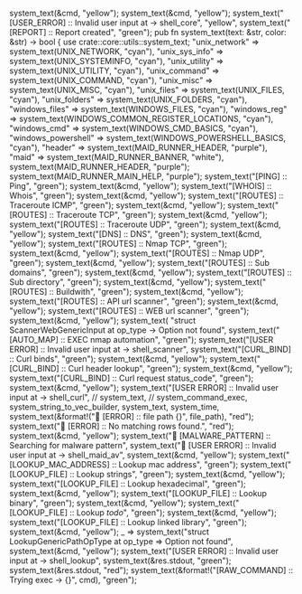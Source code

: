 system_text(&cmd, "yellow");
system_text(&cmd, "yellow");
system_text("[USER_ERROR] :: Invalid user input at → shell_core", "yellow",
system_text("[REPORT] :: Report created", "green");
pub fn system_text(text: &str, color: &str) -> bool {
use crate::core::utils::system_text;
"unix_network" => system_text(UNIX_NETWORK, "cyan"),
"unix_sys_info" => system_text(UNIX_SYSTEMINFO, "cyan"),
"unix_utility" => system_text(UNIX_UTILITY, "cyan"),
"unix_command" => system_text(UNIX_COMMAND, "cyan"),
"unix_misc" => system_text(UNIX_MISC, "cyan"),
"unix_files" => system_text(UNIX_FILES, "cyan"),
"unix_folders" => system_text(UNIX_FOLDERS, "cyan"),
"windows_files" => system_text(WINDOWS_FILES, "cyan"),
"windows_reg" => system_text(WINDOWS_COMMON_REGISTER_LOCATIONS, "cyan"),
"windows_cmd" => system_text(WINDOWS_CMD_BASICS, "cyan"),
"windows_powershell" => system_text(WINDOWS_POWERSHELL_BASICS, "cyan"),
"header" => system_text(MAID_RUNNER_HEADER, "purple"),
"maid" => system_text(MAID_RUNNER_BANNER, "white"),
system_text(MAID_RUNNER_HEADER, "purple");
system_text(MAID_RUNNER_MAIN_HELP, "purple");
system_text("[PING] :: Ping", "green");
system_text(&cmd, "yellow");
system_text("[WHOIS] :: Whois", "green");
system_text(&cmd, "yellow");
system_text("[ROUTES] :: Traceroute ICMP", "green");
system_text(&cmd, "yellow");
system_text("[ROUTES] :: Traceroute TCP", "green");
system_text(&cmd, "yellow");
system_text("[ROUTES] :: Traceroute UDP", "green");
system_text(&cmd, "yellow");
system_text("[DNS] :: DNS", "green");
system_text(&cmd, "yellow");
system_text("[ROUTES] :: Nmap TCP", "green");
system_text(&cmd, "yellow");
system_text("[ROUTES] :: Nmap UDP", "green");
system_text(&cmd, "yellow");
system_text("[ROUTES] :: Sub domains", "green");
system_text(&cmd, "yellow");
system_text("[ROUTES] :: Sub directory", "green");
system_text(&cmd, "yellow");
system_text("[ROUTES] :: Buildwith", "green");
system_text(&cmd, "yellow");
system_text("[ROUTES] :: API url scanner", "green");
system_text(&cmd, "yellow");
system_text("[ROUTES] :: WEB url scanner", "green");
system_text(&cmd, "yellow");
system_text( "struct ScannerWebGenericInput at op_type → Option not found",
system_text("[AUTO_MAP] :: EXEC nmap automation", "green");
system_text("[USER ERROR] :: Invalid user input at → shell_scanner",
system_text("[CURL_BIND] :: Curl binds", "green");
system_text(&cmd, "yellow");
system_text("[CURL_BIND] :: Curl header lookup", "green");
system_text(&cmd, "yellow");
system_text("[CURL_BIND] :: Curl request status_code", "green");
system_text(&cmd, "yellow");
system_text("[USER ERROR] :: Invalid user input at → shell_curl",
// system_text,
// system_command_exec, system_string_to_vec_builder, system_text, system_time,
system_text(&format!("🔴 [ERROR] :: file path {}", file_path), "red");
system_text("🔴 [ERROR] :: No matching rows found.", "red");
system_text(&cmd, "yellow");
system_text("🔶 [MALWARE_PATTERN] :: Searching for malware pattern",
system_text("🔴 [USER ERROR] :: Invalid user input at → shell_maid_av",
system_text(&cmd, "yellow");
system_text("[LOOKUP_MAC_ADDRESS] :: Lookup mac address", "green");
system_text("[LOOKUP_FILE] :: Lookup strings", "green");
system_text(&cmd, "yellow");
system_text("[LOOKUP_FILE] :: Lookup hexadecimal", "green");
system_text(&cmd, "yellow");
system_text("[LOOKUP_FILE] :: Lookup binary", "green");
system_text(&cmd, "yellow");
system_text("[LOOKUP_FILE] :: Lookup *todo*", "green");
system_text(&cmd, "yellow");
system_text("[LOOKUP_FILE] :: Lookup linked library", "green");
system_text(&cmd, "yellow");
_ => system_text("struct LookupGenericPathOpType at op_type => Option not found",
system_text(&cmd, "yellow");
system_text("[USER ERROR] :: Invalid user input at → shell_lookup",
system_text(&res.stdout, "green");
system_text(&res.stdout, "red");
system_text(&format!("[RAW_COMMAND] :: Trying exec → {}", cmd), "green");
